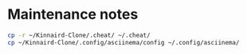 # Maintenance notes

```bash
cp -r ~/Kinnaird-Clone/.cheat/ ~/.cheat/
cp ~/Kinnaird-Clone/.config/asciinema/config ~/.config/asciinema/
```